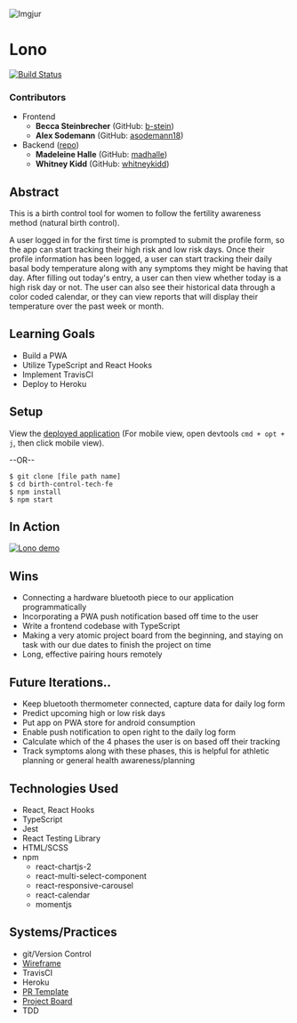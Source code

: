![Imgjur](https://pasteboard.co/JrqU7Mb.png)
# Lono
[![Build Status](https://travis-ci.org/Birth-control-tech/birth-control-tech-FE.svg?branch=master)](https://travis-ci.org/Birth-control-tech/birth-control-tech-FE)

### Contributors
- Frontend
  * __Becca Steinbrecher__ (GitHub: [b-stein](https://github.com/b-stein))
  * __Alex Sodemann__ (GitHub: [asodemann18](https://github.com/asodemann18))
- Backend ([repo](https://github.com/Birth-control-tech/birth-control-tech-BE))
  - __Madeleine Halle__ (GitHub: [madhalle](https://github.com/madhalle))
  - __Whitney Kidd__ (GitHub: [whitneykidd](https://github.com/whitneykidd))

## Abstract
This is a birth control tool for women to follow the fertility awareness method (natural birth control). 

A user logged in for the first time is prompted to submit the profile form, so the app can start tracking their high risk and low risk days.  Once their profile information has been logged, a user can start tracking their daily basal body temperature along with any symptoms they might be having that day.  After filling out today's entry, a user can then view whether today is a high risk day or not.  The user can also see their historical data through a color coded calendar, or they can view reports that will display their temperature over the past week or month. 

## Learning Goals
* Build a PWA
* Utilize TypeScript and React Hooks
* Implement TravisCI
* Deploy to Heroku

## Setup
View the [deployed application](https://lono-fertility.herokuapp.com/) (For mobile view, open devtools `cmd + opt + j`, then click mobile view).

--OR--

```
$ git clone [file path name]
$ cd birth-control-tech-fe
$ npm install 
$ npm start
```
## In Action
[![Lono demo](https://img.youtube.com/vi/UPBCkB9-NHg/default.jpg)](https://www.youtube.com/watch?v=UPBCkB9-NHg&feature=youtu.be&ab_channel=BJoy)

## Wins
- Connecting a hardware bluetooth piece to our application programmatically
- Incorporating a PWA push notification based off time to the user
- Write a frontend codebase with TypeScript
- Making a very atomic project board from the beginning, and staying on task with our due dates to finish the project on time
- Long, effective pairing hours remotely

## Future Iterations..
- Keep bluetooth thermometer connected, capture data for daily log form
- Predict upcoming high or low risk days
- Put app on PWA store for android consumption
- Enable push notification to open right to the daily log form
- Calculate which of the 4 phases the user is on based off their tracking
- Track symptoms along with these phases, this is helpful for athletic planning or general health awareness/planning

## Technologies Used
- React, React Hooks
- TypeScript
- Jest
- React Testing Library
- HTML/SCSS
- npm
  - react-chartjs-2
  - react-multi-select-component
  - react-responsive-carousel
  - react-calendar
  - momentjs
  
## Systems/Practices
- git/Version Control
- [Wireframe](https://www.figma.com/file/cdMfcy3cP3iIhKzIbQfY5I/LNGP-Wireframe?node-id=0%3A1)
- TravisCI
- Heroku
- [PR Template](https://github.com/Birth-control-tech/birth-control-tech-FE/blob/master/pull_request_template.md)
- [Project Board](https://github.com/orgs/Birth-control-tech/projects/1)
- TDD
